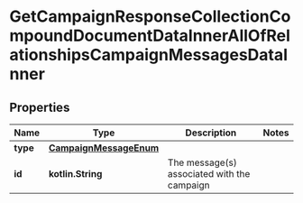 
# GetCampaignResponseCollectionCompoundDocumentDataInnerAllOfRelationshipsCampaignMessagesDataInner

## Properties
| Name | Type | Description | Notes |
| ------------ | ------------- | ------------- | ------------- |
| **type** | [**CampaignMessageEnum**](CampaignMessageEnum.md) |  |  |
| **id** | **kotlin.String** | The message(s) associated with the campaign |  |




